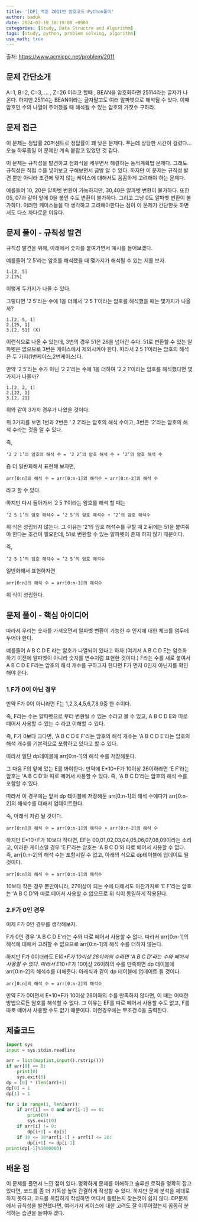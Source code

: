 ```yaml
---
title: '[DP] 백준 2011번 암호코드 Python풀이'
author: baduk
date: 2024-02-19 18:19:00 +0900
categories: [Study, Data Structre and Algorithm]
tags: [study, python, problem solving, algorithm]
use_math: true
---
```

출처:
<https://www.acmicpc.net/problem/2011>

## 문제 간단소개
A=1, B=2, C=3, ... , Z=26 이라고 할때 , BEAN을 암호화하면 25114라는 글자가 나온다. 하지만 25114는 BEAN이라는 글자말고도 여러 알파벳으로 해석될 수 있다. 이때 암호인 수의 나열이 주어졌을 때 해석될 수 있는 암호의 가짓수 구하라.

## 문제 접근
이 문제는 정답률 20퍼센트로 정답률이 꽤 낮은 문제다. 푸는데 상당한 시간이 걸렸다… 오늘 하루종일 이 문제만 계속 붙잡고 있었던 것 같다.

이 문제는 규칙성을 발견하고 점화식을 세우면서 해결하는 동적계획법 문제다. 그래도 규칙성은 직접 수를 넣어보고 구해보면서 금방 알 수 있다. 하지만 이 문제는 규칙성 발견 뿐만 아니라 조건에 맞지 않는 케이스에 대해서도 꼼꼼하게 고려해야 하는 문제다.

예를들어 10, 20은 알파벳 변환이 가능하지만, 30,40은 알파벳 변환이 불가하다. 또한 05, 07과 같이 앞에 0을 붙인 수도 변환이 불가하다. 그리고 그냥 0도 알파벳 변환이 불가하다. 이러한 케이스들을 다 생각하고 고려해야한다는 점이 이 문제가 간단한듯 하면서도 다소 까다로운 이유다.

## 문제 풀이 - 규칙성 발견
규칙성 발견을 위해, 아래에서 숫자를 붙여가면서 예시를 들어보겠다.

예를들어 ’2 5’라는 암호를 해석했을 때 몇가지가 해석될 수 있는 지를 보자.

```
1.[2, 5]
2.[25]
```
이렇게 두가지가 나올 수 있다.

그렇다면 '2 5'라는 수에 1을 더해서 '2 5 1'이라는 암호를 해석했을 때는 몇가지가 나올까?

```
1.[2, 5, 1]
2.[25, 1]
3.[2, 51] (X)
```
이런식으로 나올 수 있는데, 3번의 경우 51은 26을 넘어간 수다. 51로 변환할 수 있는 알파벳은 없으므로 3번은 케이스에서 제외시켜야 한다. 따라서 2 5 1’이라는 암호의 해석은 두 가지(1번케이스,2번케이스)다.

만약 ‘2 5’라는 수가 아닌 ‘2 2’라는 수에 1을 더하여 ‘2 2 1’이라는 암호를 해석했다면 몇가지가 나올까?

```
1.[2, 2, 1]
2.[22, 1]
3.[2, 21]
```

위와 같이 3가지 경우가 나왔을 것이다.

위 3가지를 보면 1번과 2번은 ‘ 2 2’라는 암호의 해석 수이고, 3번은 ‘2’라는 암호의 해석 수라는 것을 알 수 있다.

즉, 

```
‘2 2 1’의 암호의 해석 수 = ‘2 2’의 암호 해석 수 + ‘2’의 암호 해석 수
```

좀 더 일반화해서 표현해 보자면,

```
arr[0:n]의 해석 수 = arr[0:n-1]의 해석수 + arr[0:n-2]의 해석 수
```

라고 할 수 있다.

하지만 다시 돌아가서 ’2 5 1’이라는 암호를 해석 할 때는

```
’2 5 1’의 암호 해석수 = ‘2 5’의 암호 해석수 + ‘2’의 암호 해석수
```

위 식은 성립되지 않는다. 그 이유는 ‘2’의 암호 해석수를 구할 때 2 뒤에는 51을 붙여줘야 한다는 조건이 필요한데, 51로 변환할 수 있는 알파벳이 존재 하지 않기 때문이다.

즉, 

```
’2 5 1’의 암호 해석수 = ‘2 5’의 암호 해석수
```

일반화해서 표현하자면

```
arr[0:n]의 해석 수 = arr[0:n-1]의 해석수
```

위 식이 성립한다.

## 문제 풀이 - 핵심 아이디어

따라서 우리는 숫자를 가져오면서 알파벳 변환이 가능한 수 인지에 대한 체크를 염두에 두어야 한다.

예를들어 A B C D E 라는 암호가 나열되어 있다고 하자.(여기서 A B C D E는 암호화 하기 이전에 알파벳이 아니라 숫자를 변수처럼 표현한 것이다.) F라는 수를 새로 붙여서 A B C D E F라는 암호의 해석 개수를 구하고자 한다면 F가 먼저 0인지 아닌지를 확인해야 한다.

### 1.F가 0이 아닌 경우
만약 F가 0이 아니라면 F는 1,2,3,4,5,6,7,8,9중 한 수이다.

즉, F라는 수는 알파벳으로 부터 변환될 수 있는 수라고 볼 수 있고, A B C D E와 따로 떼어서 사용할 수 있는 수 라고 이해할 수 있다.

즉, F가 0보다 크다면, ‘A B C D E F’라는 암호의 해석 개수는 ‘A B C D E’라는 암호의 해석 개수를 기본적으로 포함하고 있다고 할 수 있다.

따라서 일단 dp테이블에 arr[0:n-1]의 해석 수를 저장해둔다.

그 다음 F의 앞에 있는 E를 봐야한다.  만약에 E*10+F가 10이상 26이하라면 ‘E F’라는 암호는 ‘A B C D’와 따로 떼어서 사용할 수 있다. 즉, ‘A B C D’라는 암호의 해석 수를 포함할 수 있다. 

따라서 이 경우에는 앞서 dp 테이블에 저장해둔 arr[0:n-1]의 해석 수에다가 arr[0:n-2]의 해석수를 더해서 업데이트한다.

즉, 아래식 처럼 될 것이다.
```
arr[0:n]의 해석 수 = arr[0:n-1]의 해석수 + arr[0:n-2]의 해석 수
```

하지만 E*10+F가 10보다 작다면, EF는 00,01,02,03,04,05,06,07,08,09이라는 소리고, 이러한 케이스일 경우
‘E F’라는 암호는 ‘A B C D’와 따로 떼어서 사용할 수 없다. 즉, arr[0:n-2]의 해석 수는 포함시킬 수 없고,
아래의 식으로 dp테이블에 업데이트 될 것이다.

```
arr[0:n]의 해석 수 = arr[0:n-1]의 해석수
```

10보다 작은 경우 뿐만아니라, 27이상이 되는 수에 대해서도 마찬가지로 ‘E F’라는 암호는 ‘A B C D’와 따로 떼어서 사용할 수 없으므로 위 식이 동일하게 작용된다.


### 2.F가 0인 경우
이제 F가 0인 경우를 생각해보자.

F가 0인 경우 ‘A B C D E’라는 수와 따로 떼어서 사용할 수 없다. 따라서 arr[0:n-1]의 해석에 대해서 고려할 수 없으므로
arr[0:n-1]의 해석 수를 더하지 않는다.

하지만 F가 0이더라도 E*10+F가 10이상 26이하의 수라면 ‘A B C D’라는 수와 떼어서 사용할 수 있다. 따라서 E*10+F가 10이상 26이하의 수를 만족하면 dp 테이블에 arr[0:n-2]의 해석수를 더해준다. 아래식과 같이 dp 테이블에 업데이트 될 것이다.

```
arr[0:n]의 해석 수 = arr[0:n-2]의 해석수
```

만약 F가 0이면서 E*10+F가 10이상 26이하의 수를 만족하지 않다면, 이 때는 어떠한 방법으로든 암호를 해석할 수 없다. 그 이유는 EF를 따로 떼어서 사용할 수도 없고, F를 따로 떼어서 사용할 수도 없기 때문이다. 이런경우에는 무조건 0을 출력한다.

## 제출코드
```python
import sys
input = sys.stdin.readline

arr = list(map(int,input().rstrip()))
if arr[0] == 0:
    print(0)
    sys.exit(0)
dp = [0] * (len(arr)+1)
dp[0] = 1
dp[1] = 1

for i in range(1, len(arr)):
    if arr[i] == 0 and arr[i-1] == 0:
        print(0)
        sys.exit(0)
    if arr[i] != 0:
        dp[i+1] = dp[i]
    if 10 <= 10*arr[i-1] + arr[i] <= 26:
        dp[i+1] += dp[i-1]
print(dp[-1]%1000000)
```

## 배운 점
이 문제를 풀면서 느낀 점이 있다. 명확하게 문제를 이해하고 솔루션 로직을 명확히 잡고 있다면, 코드를 좀 더 가독성 높여 간결하게 작성할 수 있다. 하지만 문제 분석을 제대로 하지 못하고, 코드를 복잡하게 작성하면 어디서 틀렸는지 찾는것이 쉽지 않다. DP문제에서 규칙성을 발견했다면, 여러가지 케이스에 대한 고려도 잘 이루어졌는지 꼼꼼히 분석하는 습관을 들여야 겠다.